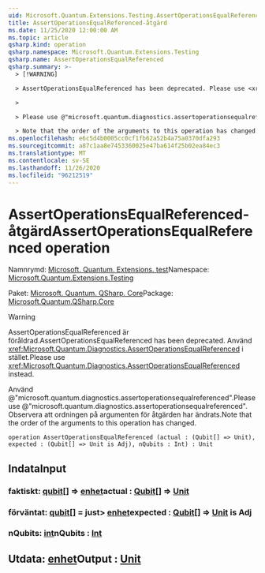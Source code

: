 ```yaml
---
uid: Microsoft.Quantum.Extensions.Testing.AssertOperationsEqualReferenced
title: AssertOperationsEqualReferenced-åtgärd
ms.date: 11/25/2020 12:00:00 AM
ms.topic: article
qsharp.kind: operation
qsharp.namespace: Microsoft.Quantum.Extensions.Testing
qsharp.name: AssertOperationsEqualReferenced
qsharp.summary: >-
  > [!WARNING]

  > AssertOperationsEqualReferenced has been deprecated. Please use <xref:Microsoft.Quantum.Diagnostics.AssertOperationsEqualReferenced> instead.

  >

  > Please use @"microsoft.quantum.diagnostics.assertoperationsequalreferenced".

  > Note that the order of the arguments to this operation has changed.
ms.openlocfilehash: e6c5d4b0005cc0cf1fb62a52b4a75a0370dfa293
ms.sourcegitcommit: a87c1aa8e7453360025e47ba614f25b02ea84ec3
ms.translationtype: MT
ms.contentlocale: sv-SE
ms.lasthandoff: 11/26/2020
ms.locfileid: "96212519"
---
```

# <a name="assertoperationsequalreferenced-operation"></a><span data-ttu-id="20bda-102">AssertOperationsEqualReferenced-åtgärd</span><span class="sxs-lookup"><span data-stu-id="20bda-102">AssertOperationsEqualReferenced operation</span></span>

<span data-ttu-id="20bda-103">Namnrymd: [Microsoft. Quantum. Extensions. test](xref:Microsoft.Quantum.Extensions.Testing)</span><span class="sxs-lookup"><span data-stu-id="20bda-103">Namespace: [Microsoft.Quantum.Extensions.Testing](xref:Microsoft.Quantum.Extensions.Testing)</span></span>

<span data-ttu-id="20bda-104">Paket: [Microsoft. Quantum. QSharp. Core](https://nuget.org/packages/Microsoft.Quantum.QSharp.Core)</span><span class="sxs-lookup"><span data-stu-id="20bda-104">Package: [Microsoft.Quantum.QSharp.Core](https://nuget.org/packages/Microsoft.Quantum.QSharp.Core)</span></span>


> [!WARNING]
> <span data-ttu-id="20bda-105">AssertOperationsEqualReferenced är föråldrad.</span><span class="sxs-lookup"><span data-stu-id="20bda-105">AssertOperationsEqualReferenced has been deprecated.</span></span> <span data-ttu-id="20bda-106">Använd <xref:Microsoft.Quantum.Diagnostics.AssertOperationsEqualReferenced> i stället.</span><span class="sxs-lookup"><span data-stu-id="20bda-106">Please use <xref:Microsoft.Quantum.Diagnostics.AssertOperationsEqualReferenced> instead.</span></span>
>
> <span data-ttu-id="20bda-107">Använd @"microsoft.quantum.diagnostics.assertoperationsequalreferenced".</span><span class="sxs-lookup"><span data-stu-id="20bda-107">Please use @"microsoft.quantum.diagnostics.assertoperationsequalreferenced".</span></span>
> <span data-ttu-id="20bda-108">Observera att ordningen på argumenten för åtgärden har ändrats.</span><span class="sxs-lookup"><span data-stu-id="20bda-108">Note that the order of the arguments to this operation has changed.</span></span>



```qsharp
operation AssertOperationsEqualReferenced (actual : (Qubit[] => Unit), expected : (Qubit[] => Unit is Adj), nQubits : Int) : Unit
```


## <a name="input"></a><span data-ttu-id="20bda-109">Indata</span><span class="sxs-lookup"><span data-stu-id="20bda-109">Input</span></span>

### <a name="actual--qubit--unit"></a><span data-ttu-id="20bda-110">faktiskt: [qubit](xref:microsoft.quantum.lang-ref.qubit)[] => [enhet](xref:microsoft.quantum.lang-ref.unit)</span><span class="sxs-lookup"><span data-stu-id="20bda-110">actual : [Qubit](xref:microsoft.quantum.lang-ref.qubit)[] => [Unit](xref:microsoft.quantum.lang-ref.unit)</span></span> 




### <a name="expected--qubit--unit--is-adj"></a><span data-ttu-id="20bda-111">förväntat: [qubit](xref:microsoft.quantum.lang-ref.qubit)[] = just> [enhet](xref:microsoft.quantum.lang-ref.unit)</span><span class="sxs-lookup"><span data-stu-id="20bda-111">expected : [Qubit](xref:microsoft.quantum.lang-ref.qubit)[] => [Unit](xref:microsoft.quantum.lang-ref.unit)  is Adj</span></span>




### <a name="nqubits--int"></a><span data-ttu-id="20bda-112">nQubits: [int](xref:microsoft.quantum.lang-ref.int)</span><span class="sxs-lookup"><span data-stu-id="20bda-112">nQubits : [Int](xref:microsoft.quantum.lang-ref.int)</span></span>





## <a name="output--unit"></a><span data-ttu-id="20bda-113">Utdata: [enhet](xref:microsoft.quantum.lang-ref.unit)</span><span class="sxs-lookup"><span data-stu-id="20bda-113">Output : [Unit](xref:microsoft.quantum.lang-ref.unit)</span></span>

